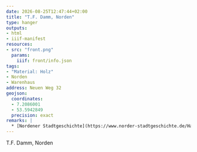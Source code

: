 ```yaml
---
date: 2026-08-25T12:47:44+02:00
title: "T.F. Damm, Norden"
type: hanger
outputs:
- html
- iiif-manifest
resources:
- src: "front.png"
  params:
    iiif: front/info.json
tags:
- "Material: Holz"
- Norden
- Warenhaus
address: Neuen Weg 32
geojson:
  coordinates:
  - 7.2086001
  - 53.5942849
  precision: exact
remarks: |
  * [Nordener Stadtgeschichte](https://www.norder-stadtgeschichte.de/Haus_Damm)
---
```


T.F. Damm, Norden
